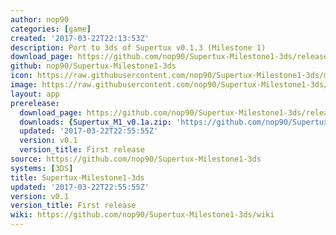 ```yaml
---
author: nop90
categories: [game]
created: '2017-03-22T22:13:53Z'
description: Port to 3ds of Supertux v0.1.3 (Milestone 1)
download_page: https://github.com/nop90/Supertux-Milestone1-3ds/releases/tag/v0.1
github: nop90/Supertux-Milestone1-3ds
icon: https://raw.githubusercontent.com/nop90/Supertux-Milestone1-3ds/master/resources/icon.png
image: https://raw.githubusercontent.com/nop90/Supertux-Milestone1-3ds/master/resources/banner.png
layout: app
prerelease:
  download_page: https://github.com/nop90/Supertux-Milestone1-3ds/releases/tag/v0.1
  downloads: {Supertux_M1_v0.1a.zip: 'https://github.com/nop90/Supertux-Milestone1-3ds/releases/download/v0.1/Supertux_M1_v0.1a.zip'}
  updated: '2017-03-22T22:55:55Z'
  version: v0.1
  version_title: First release
source: https://github.com/nop90/Supertux-Milestone1-3ds
systems: [3DS]
title: Supertux-Milestone1-3ds
updated: '2017-03-22T22:55:55Z'
version: v0.1
version_title: First release
wiki: https://github.com/nop90/Supertux-Milestone1-3ds/wiki
---
```

